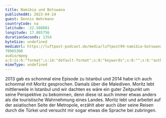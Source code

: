```yaml
---
title: Namibia und Botswana
publishedAt: 2023-04-24
guest: Dennis Wehrmann
countryCode: na
latitude: -22.560881
longitude: 17.065756
durationSeconds: 1354
byteSize: undefined 
mediaUrl: https://luftpost-podcast.de/media/luftpost99-namibia-botswana.mp3
70965308
audio/mpeg
a:5:{s:6:"format";s:14:"default-format";s:8:"keywords";s:0:"";s:6:"author";s:0:"";s:6:"length";s:0:"";s:8:"explicit";s:0:"";}
mimeType: undefined
---
```


2013 gab es schonmal eine Episode zu Istanbul und 2014 habe ich auch schonmal mit Moritz gesprochen. Damals über die Malediven. Moritz lebt mittlerweile in Istanbul und wir dachten es wäre ein guter Zeitpunkt um seine Perspektive zu bekommen, denn diese ist auch immer etwas anders als die touristische Wahrnehmung eines Landes. Moritz lebt und arbeitet auf der asiatischen Seite der Metropole, erzählt aber auch über seine Reisen durch die Türkei und versucht mir sogar etwas die Sprache bei zubringen.
